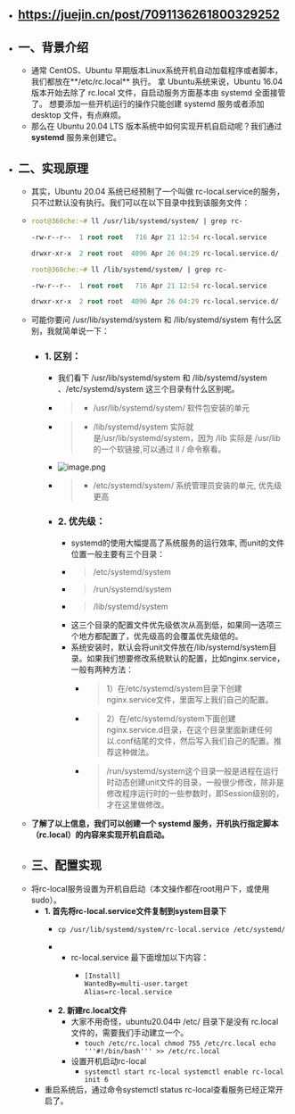 - https://juejin.cn/post/7091136261800329252
	-
- ## 一、背景介绍
	- 通常 CentOS、Ubuntu 早期版本Linux系统开机自动加载程序或者脚本，我们都放在**/etc/rc.local** 执行。 拿 Ubuntu系统来说，Ubuntu 16.04 版本开始去除了 rc.local 文件，自启动服务方面基本由 systemd 全面接管了。 想要添加一些开机运行的操作只能创建 systemd 服务或者添加 desktop 文件，有点麻烦。
	- 那么在 Ubuntu 20.04 LTS 版本系统中如何实现开机自启动呢？我们通过 **systemd** 服务来创建它。
- ## 二、实现原理
	- 其实，Ubuntu 20.04 系统已经预制了一个叫做 rc-local.service的服务，只不过默认没有执行。我们可以在以下目录中找到该服务文件：
	- ```clojure
	  root@360che:~# ll /usr/lib/systemd/system/ | grep rc-
	  
	  -rw-r--r--  1 root root   716 Apr 21 12:54 rc-local.service
	  
	  drwxr-xr-x  2 root root  4096 Apr 26 04:29 rc-local.service.d/
	  
	  root@360che:~# ll /lib/systemd/system/ | grep rc-
	  
	  -rw-r--r--  1 root root   716 Apr 21 12:54 rc-local.service
	  
	  drwxr-xr-x  2 root root  4096 Apr 26 04:29 rc-local.service.d/
	  
	  ```
	- 可能你要问 /usr/lib/systemd/system 和 /lib/systemd/system 有什么区别，我就简单说一下：
		- ### 1\. 区别：
			- 我们看下 /usr/lib/systemd/system 和 /lib/systemd/system 、/etc/systemd/system 这三个目录有什么区别呢。
			- > * /usr/lib/systemd/system/ 软件包安装的单元
			- > * /lib/systemd/system 实际就是/usr/lib/systemd/system，因为 /lib 实际是 /usr/lib 的一个软链接,可以通过 ll / 命令察看。
			- ![image.png](J:\Logseq\assets\91d1b68334df40c4a90e1bd632debf5d~tplv-k3u1fbpfcp-zoom-in-crop-mark_3024_0_0_0.png)
			- > * /etc/systemd/system/ 系统管理员安装的单元, 优先级更高
			- ### 2\. 优先级：
				- systemd的使用大幅提高了系统服务的运行效率, 而unit的文件位置一般主要有三个目录：
				- > /etc/systemd/system
				- >  /run/systemd/system
				- > /lib/systemd/system
				- 这三个目录的配置文件优先级依次从高到低，如果同一选项三个地方都配置了，优先级高的会覆盖优先级低的。
				- 系统安装时，默认会将unit文件放在/lib/systemd/system目录。如果我们想要修改系统默认的配置，比如nginx.service，一般有两种方法：
					- > 1）在/etc/systemd/system目录下创建nginx.service文件，里面写上我们自己的配置。
					- > 2）在/etc/systemd/system下面创建nginx.service.d目录，在这个目录里面新建任何以.conf结尾的文件，然后写入我们自己的配置。推荐这种做法。
					- > /run/systemd/system这个目录一般是进程在运行时动态创建unit文件的目录，一般很少修改，除非是修改程序运行时的一些参数时，即Session级别的，才在这里做修改。
	- **了解了以上信息，我们可以创建一个 systemd 服务，开机执行指定脚本（rc.local）的内容来实现开机自启动。**
	- ## 三、配置实现
	- 将rc-local服务设置为开机自启动（本文操作都在root用户下，或使用sudo）。
		- **1\. 首先将rc-local.service文件复制到system目录下**
			- ```clojure
			  cp /usr/lib/systemd/system/rc-local.service /etc/systemd/system/
			  ```
			- * rc-local.service 最下面增加以下内容：
				- ```clojure
				  [Install] 
				  WantedBy=multi-user.target 
				  Alias=rc-local.service
				  ```
			- **2\. 新建rc.local文件**
				- 大家不用奇怪，ubuntu20.04中 /etc/ 目录下是没有 rc.local 文件的，需要我们手动建立一个。
					- ```touch /etc/rc.local chmod 755 /etc/rc.local echo '''#!/bin/bash''' >> /etc/rc.local```
				- 设置开机启动rc-local
					- ```systemctl start rc-local systemctl enable rc-local init 6```
		- 重启系统后，通过命令systemctl status rc-local查看服务已经正常开启了。